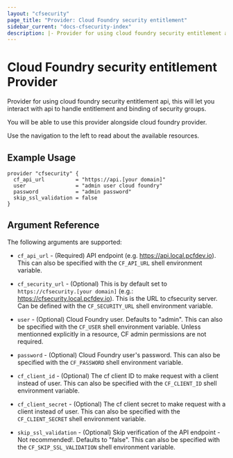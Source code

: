 ```yaml
---
layout: "cfsecurity"
page_title: "Provider: Cloud Foundry security entitlement"
sidebar_current: "docs-cfsecurity-index"
description: |- Provider for using cloud foundry security entitlement api.
---
```


# Cloud Foundry security entitlement Provider

Provider for using cloud foundry security entitlement api, this will let you interact with api to handle entitlement and binding of security groups.

You will be able to use this provider alongside cloud foundry provider.

Use the navigation to the left to read about the available resources.

## Example Usage

```hcl
provider "cfsecurity" {
  cf_api_url          = "https://api.[your domain]"
  user                = "admin user cloud foundry"
  password            = "admin password"
  skip_ssl_validation = false
}
```

## Argument Reference

The following arguments are supported:

* `cf_api_url` - (Required) API endpoint (e.g. https://api.local.pcfdev.io). This can also be specified with the `CF_API_URL` shell environment variable.

* `cf_security_url` - (Optional) This is by default set to `https://cfsecurity.[your domain]` (e.g.: https://cfsecurity.local.pcfdev.io). This is the URL to cfsecurity server. Can be defined with the `CF_SECURITY_URL` shell environment variable.

* `user` - (Optional) Cloud Foundry user. Defaults to "admin". This can also be specified with the `CF_USER` shell environment variable. Unless mentionned explicitly in a resource, CF admin permissions are not required.

* `password` - (Optional) Cloud Foundry user's password. This can also be specified with the `CF_PASSWORD` shell environment variable.

* `cf_client_id` - (Optional) The cf client ID to make request with a client instead of user. This can also be specified with the `CF_CLIENT_ID` shell environment variable.

* `cf_client_secret` - (Optional) The cf client secret to make request with a client instead of user. This can also be specified with the `CF_CLIENT_SECRET` shell environment variable.

* `skip_ssl_validation` - (Optional) Skip verification of the API endpoint - Not recommended!. Defaults to "false". This can also be specified with the `CF_SKIP_SSL_VALIDATION` shell environment variable.